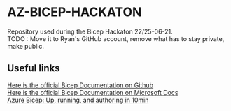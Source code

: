 # AZ-BICEP-HACKATON
Repository used during the Bicep Hackaton 22/25-06-21. </br>
TODO : Move it to Ryan's GitHub account, remove what has to stay private, make public.


## Useful links 

[Here is the official Bicep Documentation on Github](https://github.com/Azure/bicep) </br>
[Here is the official Bicep Documentation on Microsoft Docs](https://docs.microsoft.com/en-us/azure/azure-resource-manager/bicep/overview) </br>
[Azure Bicep: Up, running, and authoring in 10min](https://www.youtube.com/watch?v=B1YIA3bs5u8) </br>
